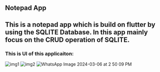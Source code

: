 ## Notepad App
## This is a notepad app which is build on flutter by using the SQLITE Database. In this app mainly focus on the CRUD operation of SQLITE.

### This is UI of this applicaiton:

![img1](https://github.com/shahriar00/Notepad-SQLITE/assets/70763173/a1acc3b9-7ffb-422f-b5c5-56d1edaf852d)
![img2](https://github.com/shahriar00/Notepad-SQLITE/assets/70763173/254a50f1-a0c3-4509-9298-39407f36be8f)
![WhatsApp Image 2024-03-06 at 2 50 09 PM](https://github.com/shahriar00/Notepad-SQLITE/assets/70763173/c0f0d438-a81a-4285-9fda-2c473e658501)
